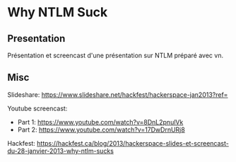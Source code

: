# Why NTLM Suck

## Presentation

Présentation et screencast d'une présentation sur NTLM préparé avec vn.

## Misc

Slideshare: https://www.slideshare.net/hackfest/hackerspace-jan2013?ref=

Youtube screencast: 

* Part 1: https://www.youtube.com/watch?v=8DnL2pnulVk
* Part 2: https://www.youtube.com/watch?v=17DwDrnURj8

Hackfest: https://hackfest.ca/blog/2013/hackerspace-slides-et-screencast-du-28-janvier-2013-why-ntlm-sucks
